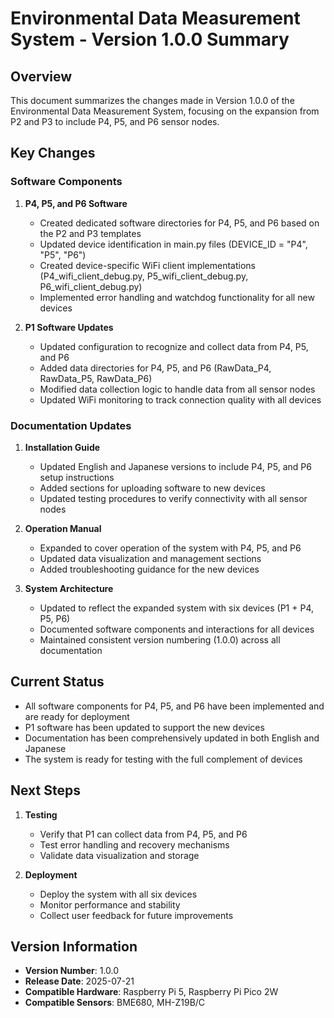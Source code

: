 # Environmental Data Measurement System - Version 1.0.0 Summary

## Overview
This document summarizes the changes made in Version 1.0.0 of the Environmental Data Measurement System, focusing on the expansion from P2 and P3 to include P4, P5, and P6 sensor nodes.

## Key Changes

### Software Components
1. **P4, P5, and P6 Software**
   - Created dedicated software directories for P4, P5, and P6 based on the P2 and P3 templates
   - Updated device identification in main.py files (DEVICE_ID = "P4", "P5", "P6")
   - Created device-specific WiFi client implementations (P4_wifi_client_debug.py, P5_wifi_client_debug.py, P6_wifi_client_debug.py)
   - Implemented error handling and watchdog functionality for all new devices

2. **P1 Software Updates**
   - Updated configuration to recognize and collect data from P4, P5, and P6
   - Added data directories for P4, P5, and P6 (RawData_P4, RawData_P5, RawData_P6)
   - Modified data collection logic to handle data from all sensor nodes
   - Updated WiFi monitoring to track connection quality with all devices

### Documentation Updates
1. **Installation Guide**
   - Updated English and Japanese versions to include P4, P5, and P6 setup instructions
   - Added sections for uploading software to new devices
   - Updated testing procedures to verify connectivity with all sensor nodes

2. **Operation Manual**
   - Expanded to cover operation of the system with P4, P5, and P6
   - Updated data visualization and management sections
   - Added troubleshooting guidance for the new devices

3. **System Architecture**
   - Updated to reflect the expanded system with six devices (P1 + P4, P5, P6)
   - Documented software components and interactions for all devices
   - Maintained consistent version numbering (1.0.0) across all documentation

## Current Status
- All software components for P4, P5, and P6 have been implemented and are ready for deployment
- P1 software has been updated to support the new devices
- Documentation has been comprehensively updated in both English and Japanese
- The system is ready for testing with the full complement of devices

## Next Steps
1. **Testing**
   - Verify that P1 can collect data from P4, P5, and P6
   - Test error handling and recovery mechanisms
   - Validate data visualization and storage

2. **Deployment**
   - Deploy the system with all six devices
   - Monitor performance and stability
   - Collect user feedback for future improvements

## Version Information
- **Version Number**: 1.0.0
- **Release Date**: 2025-07-21
- **Compatible Hardware**: Raspberry Pi 5, Raspberry Pi Pico 2W
- **Compatible Sensors**: BME680, MH-Z19B/C